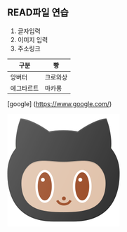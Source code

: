 ## READ파일 연습
1. 글자입력
2. 이미지 입력
3. 주소링크

| 구분  | 빵 |
| ------------- | ------------- |
| 앙버터   |  크로와상  |
|  에그타르트  |  마카롱  |

[google] (https://www.google.com/)

![cat](cat.png)